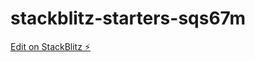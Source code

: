 # stackblitz-starters-sqs67m

[Edit on StackBlitz ⚡️](https://stackblitz.com/edit/stackblitz-starters-sqs67m)